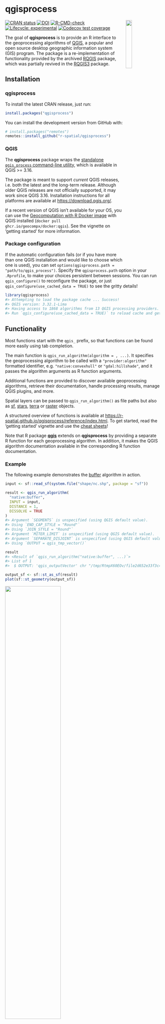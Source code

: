 
<!-- README.md is generated from README.Rmd. Please edit that file -->

# qgisprocess

<img src="man/figures/qgisprocess.svg" align="right" hspace="10" vspace="0" width="20%">

<!-- badges: start -->

[![CRAN
status](https://www.r-pkg.org/badges/version/qgisprocess)](https://CRAN.R-project.org/package=qgisprocess)
[![DOI](https://zenodo.org/badge/DOI/10.5281/zenodo.8260794.svg)](https://doi.org/10.5281/zenodo.8260794)
[![R-CMD-check](https://github.com/r-spatial/qgisprocess/actions/workflows/R-CMD-check.yaml/badge.svg)](https://github.com/r-spatial/qgisprocess/actions/workflows/R-CMD-check.yaml)
[![Lifecycle:
experimental](https://img.shields.io/badge/lifecycle-experimental-orange.svg)](https://lifecycle.r-lib.org/articles/stages.html#experimental)
[![Codecov test
coverage](https://codecov.io/gh/r-spatial/qgisprocess/branch/main/graph/badge.svg)](https://app.codecov.io/gh/r-spatial/qgisprocess/tree/main)
<!-- badges: end -->

The goal of **qgisprocess** is to provide an R interface to the
geoprocessing algorithms of [QGIS](https://qgis.org/en/site/), a popular
and open source desktop geographic information system (GIS) program. The
package is a re-implementation of functionality provided by the archived
[RQGIS](https://cran.r-project.org/package=RQGIS) package, which was
partially revived in the [RQGIS3](https://github.com/r-spatial/RQGIS3)
package.

## Installation

### qgisprocess

To install the latest CRAN release, just run:

``` r
install.packages("qgisprocess")
```

You can install the development version from GitHub with:

``` r
# install.packages("remotes")
remotes::install_github("r-spatial/qgisprocess")
```

### QGIS

The **qgisprocess** package wraps the [standalone `qgis_process`
command-line
utility](https://docs.qgis.org/latest/en/docs/user_manual/processing/standalone.html),
which is available in QGIS \>= 3.16.

The package is meant to support *current* QGIS releases, i.e. both the
latest and the long-term release. Although older QGIS releases are not
officially supported, it may work since QGIS 3.16. Installation
instructions for all platforms are available at
<https://download.qgis.org/>.

If a recent version of QGIS isn’t available for your OS, you can use the
[Geocomputation with R Docker
image](https://github.com/geocompx/docker/pkgs/container/docker) with
QGIS installed (`docker pull ghcr.io/geocompx/docker:qgis`). See the
vignette on ‘getting started’ for more information.

### Package configuration

If the automatic configuration fails (or if you have more than one QGIS
installation and would like to choose which one is used), you can set
`options(qgisprocess.path = "path/to/qgis_process")`. Specify the
`qgisprocess.path` option in your `.Rprofile`, to make your choices
persistent between sessions. You can run `qgis_configure()` to
reconfigure the package, or just
`qgis_configure(use_cached_data = TRUE)` to see the gritty details!

``` r
library(qgisprocess)
#> Attempting to load the package cache ... Success!
#> QGIS version: 3.32.1-Lima
#> Having access to 1868 algorithms from 13 QGIS processing providers.
#> Run `qgis_configure(use_cached_data = TRUE)` to reload cache and get more details.
```

## Functionality

Most functions start with the `qgis_` prefix, so that functions can be
found more easily using tab completion.

The main function is `qgis_run_algorithm(algorithm = , ...)`. It
specifies the geoprocessing algorithm to be called with a
`"provider:algorithm"` formatted identifier, e.g. `"native:convexhull"`
or `"gdal:hillshade"`, and it passes the algorithm arguments as R
function arguments.

Additional functions are provided to discover available geoprocessing
algorithms, retrieve their documentation, handle processing results,
manage QGIS plugins, and more.

Spatial layers can be passed to `qgis_run_algorithm()` as file paths but
also as [sf](https://r-spatial.github.io/sf/),
[stars](https://r-spatial.github.io/stars/),
[terra](https://rspatial.github.io/terra/) or
[raster](https://cran.r-project.org/package=raster) objects.

A structured overview of functions is available at
<https://r-spatial.github.io/qgisprocess/reference/index.html>. To get
started, read the ‘getting started’ vignette and use the [cheat
sheets](https://r-spatial.github.io/qgisprocess/articles/)!

Note that R package
[**qgis**](https://github.com/JanCaha/r_package_qgis) extends on
**qgisprocess** by providing a separate R function for each
geoprocessing algorithm. In addition, it makes the QGIS algorithm
documentation available in the corresponding R function documentation.

### Example

The following example demonstrates the
[buffer](https://docs.qgis.org/latest/en/docs/user_manual/processing_algs/qgis/vectorgeometry.html#buffer)
algorithm in action.

``` r
input <- sf::read_sf(system.file("shape/nc.shp", package = "sf"))

result <- qgis_run_algorithm(
  "native:buffer",
  INPUT = input,
  DISTANCE = 1,
  DISSOLVE = TRUE
)
#> Argument `SEGMENTS` is unspecified (using QGIS default value).
#> Using `END_CAP_STYLE = "Round"`
#> Using `JOIN_STYLE = "Round"`
#> Argument `MITER_LIMIT` is unspecified (using QGIS default value).
#> Argument `SEPARATE_DISJOINT` is unspecified (using QGIS default value).
#> Using `OUTPUT = qgis_tmp_vector()`

result
#> <Result of `qgis_run_algorithm("native:buffer", ...)`>
#> List of 1
#>  $ OUTPUT: 'qgis_outputVector' chr "/tmp/RtmpX60EOv/file2d652e33f3c4/file2d6572d31d21.gpkg"

output_sf <- sf::st_as_sf(result)
plot(sf::st_geometry(output_sf))
```

<img src="man/figures/README-buffer-1.png" width="60%" />

### Some tips

You can read the help associated with an algorithm using
`qgis_show_help()`.

``` r
qgis_show_help("native:buffer")
```

It may also be useful to run an algorithm in the QGIS GUI to determine
how the various input values are translated to string processing
arguments. This can be done using the ‘Advanced’ dropdown, by copying
either the `qgis_process` command string or the JSON string:

![](man/figures/copy_as_json.png)

Note that the JSON string can be passed directly to
`qgis_run_algorithm()`!

You can search for algorithms with `qgis_search_algorithms()` (string
matching with regex).

``` r
qgis_search_algorithms(algorithm = "buffer", group = "[Vv]ector")
#> # A tibble: 11 × 5
#>    provider provider_title    group                algorithm     algorithm_title
#>    <chr>    <chr>             <chr>                <chr>         <chr>          
#>  1 gdal     GDAL              Vector geoprocessing gdal:bufferv… Buffer vectors 
#>  2 gdal     GDAL              Vector geoprocessing gdal:oneside… One side buffer
#>  3 grass7   GRASS             Vector (v.*)         grass7:v.buf… v.buffer       
#>  4 native   QGIS (native c++) Vector geometry      native:buffer Buffer         
#>  5 native   QGIS (native c++) Vector geometry      native:buffe… Variable width…
#>  6 native   QGIS (native c++) Vector geometry      native:multi… Multi-ring buf…
#>  7 native   QGIS (native c++) Vector geometry      native:singl… Single sided b…
#>  8 native   QGIS (native c++) Vector geometry      native:taper… Tapered buffers
#>  9 native   QGIS (native c++) Vector geometry      native:wedge… Create wedge b…
#> 10 qgis     QGIS              Vector geometry      qgis:variabl… Variable dista…
#> 11 sagang   SAGA Next Gen     Vector general       sagang:shape… Shapes buffer
```

A full list of available algorithms is returned by `qgis_algorithms()`.

``` r
qgis_algorithms()
#> # A tibble: 1,868 × 24
#>    provider         provider_title    algorithm     algorithm_id algorithm_title
#>    <chr>            <chr>             <chr>         <chr>        <chr>          
#>  1 3d               QGIS (3D)         3d:tessellate tessellate   Tessellate     
#>  2 cartographytools Cartography tools cartographyt… averagelines Average linest…
#>  3 cartographytools Cartography tools cartographyt… collapsedua… Collapse dual …
#>  4 cartographytools Cartography tools cartographyt… removecross… Remove cross r…
#>  5 cartographytools Cartography tools cartographyt… removeculde… Remove cul-de-…
#>  6 cartographytools Cartography tools cartographyt… removeround… Remove roundab…
#>  7 gdal             GDAL              gdal:aspect   aspect       Aspect         
#>  8 gdal             GDAL              gdal:assignp… assignproje… Assign project…
#>  9 gdal             GDAL              gdal:bufferv… buffervecto… Buffer vectors 
#> 10 gdal             GDAL              gdal:buildvi… buildvirtua… Build virtual …
#> # ℹ 1,858 more rows
#> # ℹ 19 more variables: provider_can_be_activated <lgl>,
#> #   provider_is_active <lgl>, provider_long_name <chr>, provider_version <chr>,
#> #   provider_warning <chr>, can_cancel <lgl>, deprecated <lgl>, group <chr>,
#> #   has_known_issues <lgl>, help_url <chr>, requires_matching_crs <lgl>,
#> #   short_description <chr>, tags <list>, default_raster_file_extension <chr>,
#> #   default_vector_file_extension <chr>, …
```

## Code of Conduct

Please note that the qgisprocess project is released with a [Contributor
Code of
Conduct](https://r-spatial.github.io/qgisprocess/CODE_OF_CONDUCT.html).
By contributing to this project, you agree to abide by its terms.

## More information

### Presentations

- FOSS4G 2023:
  [slides](https://florisvdh.github.io/foss4g-2023-qgisprocess/) &
  [video](https://www.youtube.com/watch?v=Qt5DzWThWqI)
- FOSS4G 2021:
  [slides](https://dewey.dunnington.ca/slides/qgisprocess2021/) &
  [video](https://www.youtube.com/watch?v=iA0OQ2Icn6Y&t=1912s)

### Further reading

- A
  [paper](https://journal.r-project.org/archive/2017/RJ-2017-067/index.html)
  on the original RQGIS package published in the R Journal
- A [discussion](https://github.com/r-spatial/discuss/issues/41) about
  options for running QGIS from R that led to this package
- The [pull request](https://github.com/qgis/QGIS/pull/34617) in the
  QGIS repo that led to the development of the `qgis_process`
  command-line utility
